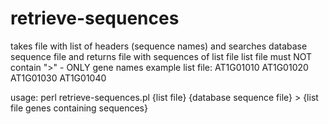 # retrieve-sequences
takes file with list of headers (sequence names) and searches database sequence file and returns file with sequences of list file
list file must NOT contain ">" - ONLY gene names
example list file:
AT1G01010
AT1G01020
AT1G01030
AT1G01040

usage: perl retrieve-sequences.pl {list file} {database sequence file} > {list file genes containing sequences}
